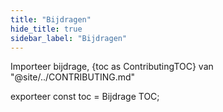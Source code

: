 ```yaml
---
title: "Bijdragen"
hide_title: true
sidebar_label: "Bijdragen"
---
```


Importeer bijdrage, {toc as ContributingTOC} van "@site/../CONTRIBUTING.md"

<Contributing />

exporteer const toc = Bijdrage TOC;
